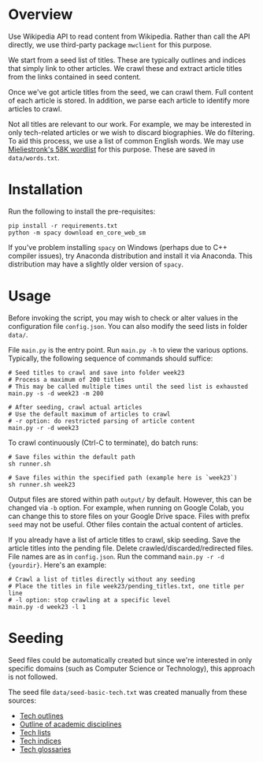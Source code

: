 # Overview
Use Wikipedia API to read content from Wikipedia. Rather than call the API directly, we use third-party package `mwclient` for this purpose.

We start from a seed list of titles. These are typically outlines and indices that simply link to other articles. We crawl these and extract article titles from the links contained in seed content.

Once we've got article titles from the seed, we can crawl them. Full content of each article is stored. In addition, we parse each article to identify more articles to crawl.

Not all titles are relevant to our work. For example, we may be interested in only tech-related articles or we wish to discard biographies. We do filtering. To aid this process, we use a list of common English words. We may use [Mieliestronk's 58K wordlist](http://www.mieliestronk.com/wordlist.html) for this purpose. These are saved in `data/words.txt`.


# Installation
Run the following to install the pre-requisites:
```
pip install -r requirements.txt
python -m spacy download en_core_web_sm
```

If you've problem installing `spacy` on Windows (perhaps due to C++ compiler issues), try Anaconda distribution and install it via Anaconda. This distribution may have a slightly older version of `spacy`.


# Usage
Before invoking the script, you may wish to check or alter values in the configuration file `config.json`. You can also modify the seed lists in folder `data/`.

File `main.py` is the entry point. Run `main.py -h` to view the various options. Typically, the following sequence of commands should suffice:
```
# Seed titles to crawl and save into folder week23
# Process a maximum of 200 titles
# This may be called multiple times until the seed list is exhausted
main.py -s -d week23 -m 200

# After seeding, crawl actual articles
# Use the default maximum of articles to crawl
# -r option: do restricted parsing of article content
main.py -r -d week23
```

To crawl continuously (Ctrl-C to terminate), do batch runs:
```
# Save files within the default path
sh runner.sh

# Save files within the specified path (example here is `week23`)
sh runner.sh week23
```

Output files are stored within path `output/` by default. However, this can be changed via `-b` option. For example, when running on Google Colab, you can change this to store files on your Google Drive space. Files with prefix `seed` may not be useful. Other files contain the actual content of articles.

If you already have a list of article titles to crawl, skip seeding. Save the article titles into the pending file. Delete crawled/discarded/redirected files. File names are as in `config.json`. Run the command `main.py -r -d {yourdir}`. Here's an example:
```
# Crawl a list of titles directly without any seeding
# Place the titles in file week23/pending_titles.txt, one title per line
# -l option: stop crawling at a specific level
main.py -d week23 -l 1
```


# Seeding

Seed files could be automatically created but since we're interested in only specific domains (such as Computer Science or Technology), this approach is not followed.

The seed file `data/seed-basic-tech.txt` was created manually from these sources:
* [Tech outlines](https://en.wikipedia.org/wiki/Wikipedia:Contents/Outlines#Technology_and_applied_sciences)
* [Outline of academic disciplines](https://en.wikipedia.org/wiki/Outline_of_academic_disciplines#Computer_Science)
* [Tech lists](https://en.wikipedia.org/wiki/Wikipedia:Contents/Lists#Technology_and_applied_sciences)
* [Tech indices](https://en.wikipedia.org/wiki/Wikipedia:Contents/Indices#Technology_and_applied_sciences)
* [Tech glossaries](https://en.wikipedia.org/wiki/Wikipedia:Contents/Technology_and_applied_sciences#Glossaries)
